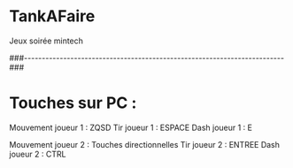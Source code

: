 # TankAFaire

Jeux soirée mintech

###-------------------------------------------------------------------------###

# Touches sur PC :
Mouvement joueur 1 : ZQSD
Tir joueur 1 : ESPACE
Dash joueur 1 : E

Mouvement joueur 2 : Touches directionnelles
Tir joueur 2 : ENTREE
Dash joueur 2 : CTRL